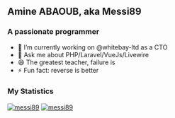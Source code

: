 ## Amine ABAOUB, aka Messi89

### A passionate programmer
- 🔭 I’m currently working on @whitebay-ltd as a CTO
- 💬 Ask me about PHP/Laravel/VueJs/Livewire
- 😄 The greatest teacher, failure is
- ⚡ Fun fact: reverse is better

### My Statistics
<a href="https://github.com/messi89"><img align="center" src="https://github-readme-stats.vercel.app/api?username=messi89&theme=github_dark&hide_border=true&show_icons=true&locale=en&count_private=true" alt="messi89" /></a>
<a href="https://github.com/messi89"><img align="center" src="https://github-readme-stats.vercel.app/api/top-langs/?username=messi89&theme=github_dark&hide_border=trur&layout=compact&locale=en&count_private=true" alt="messi89" /></a>


<!--
**messi89/messi89** is a ✨ _special_ ✨ repository because its `README.md` (this file) appears on your GitHub profile.

Here are some ideas to get you started:

- 🔭 I’m currently working on @whitebay-ltd as a CTO
- 🌱 I’m currently learning ...
- 👯 I’m looking to collaborate on ...
- 🤔 I’m looking for help with ...
- 💬 Ask me about ...
- 📫 How to reach me: ...
- 😄 Pronouns: ...
- ⚡ Fun fact: ...
-->
